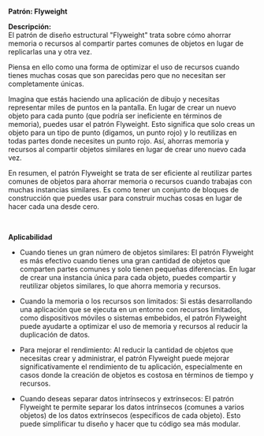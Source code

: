 

**Patrón: Flyweight**


**Descripción:** <br>
El patrón de diseño estructural "Flyweight" trata sobre cómo ahorrar memoria o recursos al compartir partes comunes de objetos en lugar de replicarlas una y otra vez.

Piensa en ello como una forma de optimizar el uso de recursos cuando tienes muchas cosas que son parecidas pero que no necesitan ser completamente únicas.

Imagina que estás haciendo una aplicación de dibujo y necesitas representar miles de puntos en la pantalla. En lugar de crear un nuevo objeto para cada punto (que podría ser ineficiente en términos de memoria), puedes usar el patrón Flyweight. Esto significa que solo creas un objeto para un tipo de punto (digamos, un punto rojo) y lo reutilizas en todas partes donde necesites un punto rojo. Así, ahorras memoria y recursos al compartir objetos similares en lugar de crear uno nuevo cada vez.

En resumen, el patrón Flyweight se trata de ser eficiente al reutilizar partes comunes de objetos para ahorrar memoria o recursos cuando trabajas con muchas instancias similares. Es como tener un conjunto de bloques de construcción que puedes usar para construir muchas cosas en lugar de hacer cada una desde cero.

<br>

**Aplicabilidad**
- Cuando tienes un gran número de objetos similares: El patrón Flyweight es más efectivo cuando tienes una gran cantidad de objetos que comparten partes comunes y solo tienen pequeñas diferencias. En lugar de crear una instancia única para cada objeto, puedes compartir y reutilizar objetos similares, lo que ahorra memoria y recursos.

- Cuando la memoria o los recursos son limitados: Si estás desarrollando una aplicación que se ejecuta en un entorno con recursos limitados, como dispositivos móviles o sistemas embebidos, el patrón Flyweight puede ayudarte a optimizar el uso de memoria y recursos al reducir la duplicación de datos.

- Para mejorar el rendimiento: Al reducir la cantidad de objetos que necesitas crear y administrar, el patrón Flyweight puede mejorar significativamente el rendimiento de tu aplicación, especialmente en casos donde la creación de objetos es costosa en términos de tiempo y recursos.

- Cuando deseas separar datos intrínsecos y extrínsecos: El patrón Flyweight te permite separar los datos intrínsecos (comunes a varios objetos) de los datos extrínsecos (específicos de cada objeto). Esto puede simplificar tu diseño y hacer que tu código sea más modular.